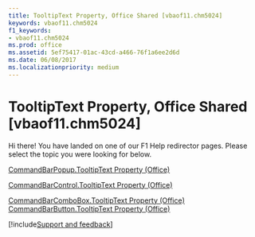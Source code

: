 ```yaml
---
title: TooltipText Property, Office Shared [vbaof11.chm5024]
keywords: vbaof11.chm5024
f1_keywords:
- vbaof11.chm5024
ms.prod: office
ms.assetid: 5ef75417-01ac-43cd-a466-76f1a6ee2d6d
ms.date: 06/08/2017
ms.localizationpriority: medium
---
```



# TooltipText Property, Office Shared [vbaof11.chm5024]

Hi there! You have landed on one of our F1 Help redirector pages. Please select the topic you were looking for below.

[CommandBarPopup.TooltipText Property (Office)](https://msdn.microsoft.com/library/4b2d39b5-3fcd-0478-51ae-098094a8a4c6%28Office.15%29.aspx)

[CommandBarControl.TooltipText Property (Office)](https://msdn.microsoft.com/library/03e51dbd-0d5a-5094-545f-4a98a6508b4d%28Office.15%29.aspx)

[CommandBarComboBox.TooltipText Property (Office)](https://msdn.microsoft.com/library/65bfb3ff-a36e-dfd5-4ae0-4d2ccfb69000%28Office.15%29.aspx)
[CommandBarButton.TooltipText Property (Office)](https://msdn.microsoft.com/library/12126126-f8b6-e8a4-3d32-4d5604928e8a%28Office.15%29.aspx)

[!include[Support and feedback](~/includes/feedback-boilerplate.md)]